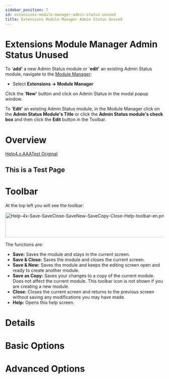 ```yaml
---
sidebar_position: 7
id: extensions-module-manager-admin-status-unused
title: Extensions Module Manager Admin Status Unused
---
```

# Extensions Module Manager Admin Status Unused
To '**add'** a new Admin Status module or '**edit'** an existing Admin
Status module, navigate to the [Module
Manager](https://docs.joomla.org/Help310:Extensions_Module_Manager "Help310:Extensions Module Manager"):

- Select **Extensions **→** Module Manager**

Click the '**New'** button and click on Admin Status in the modal popup
window.

To '**Edit'** an existing Admin Status module, in the Module Manager
click on the **Admin Status Module's Title** or click the **Admin Status
module's check box** and then click the **Edit** button in the Toolbar.

# Overview

<a href="https://docs.joomla.org/Help4.x:AAATest_Original"
class="mw-redirect" title="Help4.x:AAATest Original">Help4.x:AAATest
Original</a>

## This is a Test Page

# Toolbar

At the top left you will see the toolbar:

<img
src="https://docs.joomla.org/images/0/02/Help-4x-Save-SaveClose-SaveNew-SaveCopy-Close-Help-toolbar-en.png"
decoding="async" data-file-width="800" data-file-height="79" width="800"
height="79"
alt="Help-4x-Save-SaveClose-SaveNew-SaveCopy-Close-Help-toolbar-en.png" />

The functions are:

- **Save:** Saves the module and stays in the current screen.
- **Save & Close:** Saves the module and closes the current screen.
- **Save & New:** Saves the module and keeps the editing screen open and
  ready to create another module.
- **Save as Copy:** Saves your changes to a copy of the current module.
  Does not affect the current module. This toolbar icon is not shown if
  you are creating a new module.
- **Close:** Closes the current screen and returns to the previous
  screen without saving any modifications you may have made.
- **Help:** Opens this help screen.

# Details

# Basic Options

# Advanced Options
